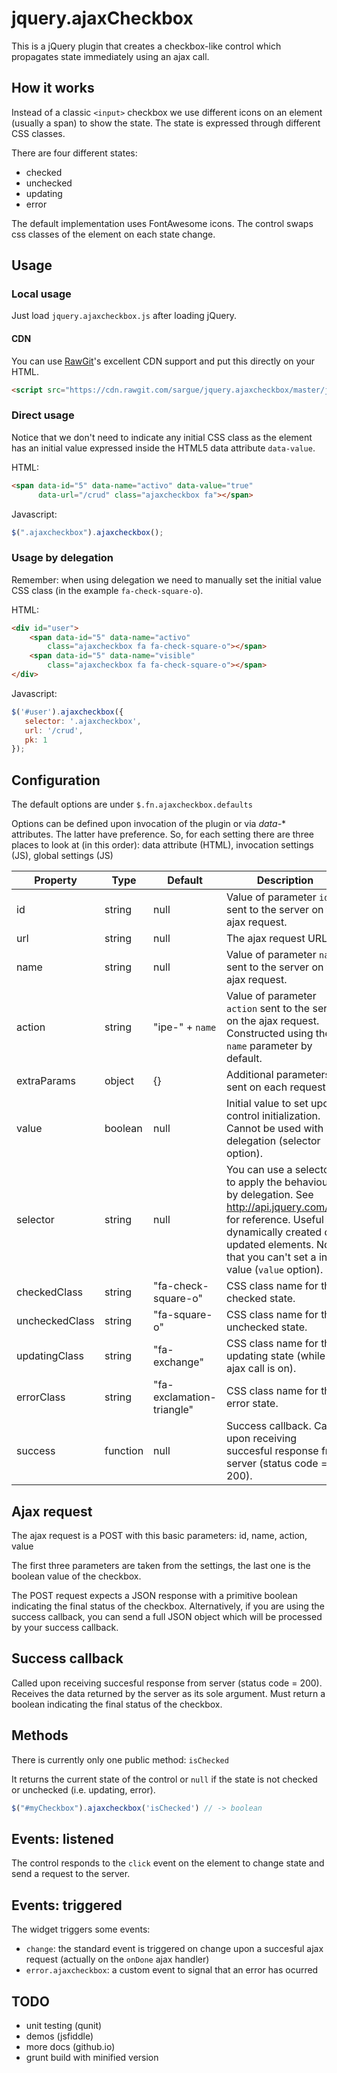 # jquery.ajaxCheckbox

This is a jQuery plugin that creates a checkbox-like control which
propagates state immediately using an ajax call.

## How it works

Instead of a classic `<input>` checkbox we use different icons on an element
(usually a span) to show the state. The state is expressed through
different CSS classes.

There are four different states:

* checked
* unchecked
* updating
* error

The default implementation uses FontAwesome icons. The control swaps
css classes of the element on each state change.

## Usage

### Local usage

Just load `jquery.ajaxcheckbox.js` after loading jQuery.

#### CDN

You can use [RawGit](https://rawgit.com/)'s excellent CDN support and put this directly on your HTML.

```html
<script src="https://cdn.rawgit.com/sargue/jquery.ajaxcheckbox/master/jquery.ajaxcheckbox.js"></script>
```

### Direct usage

Notice that we don't need to indicate any initial CSS class as the element has an initial value 
expressed inside the HTML5 data attribute `data-value`.

HTML:

```html
<span data-id="5" data-name="activo" data-value="true"
      data-url="/crud" class="ajaxcheckbox fa"></span>
```

Javascript:

```javascript
$(".ajaxcheckbox").ajaxcheckbox();
```

### Usage by delegation

Remember: when using delegation we need to manually set the initial value CSS class (in the example
`fa-check-square-o`).

HTML:

```html
<div id="user">
    <span data-id="5" data-name="activo"
        class="ajaxcheckbox fa fa-check-square-o"></span>
    <span data-id="5" data-name="visible"
        class="ajaxcheckbox fa fa-check-square-o"></span>
</div>
```

Javascript:

```javascript
$('#user').ajaxcheckbox({
   selector: '.ajaxcheckbox',
   url: '/crud',
   pk: 1
});
```

## Configuration

The default options are under `$.fn.ajaxcheckbox.defaults`

Options can be defined upon invocation of the plugin or via *data-** attributes.
The latter have preference. So, for each setting there are three places to
look at (in this order): data attribute (HTML), invocation settings (JS), global settings (JS)

Property | Type | Default | Description
---------|------|---------|------------
id | string | null | Value of parameter `id` sent to the server on the ajax request.
url | string | null | The ajax request URL.
name | string | null | Value of parameter `name` sent to the server on the ajax request.
action | string | "ipe-" + `name` | Value of parameter `action` sent to the server on the ajax request. Constructed using the `name` parameter by default.
extraParams | object | {} | Additional parameters sent on each request.
value | boolean | null | Initial value to set upon control initialization. Cannot be used with delegation (selector option).
selector | string | null | You can use a selector to apply the behaviour by delegation. See http://api.jquery.com/on/ for reference. Useful on dynamically created or updated elements. Note that you can't set a initial value (`value` option).
checkedClass | string | "fa-check-square-o" | CSS class name for the checked state.
uncheckedClass | string | "fa-square-o" | CSS class name for the unchecked state.
updatingClass | string | "fa-exchange" | CSS class name for the updating state (while the ajax call is on).
errorClass | string | "fa-exclamation-triangle" | CSS class name for the error state.
success | function | null | Success callback. Called upon receiving succesful response from server (status code = 200).

## Ajax request

The ajax request is a POST with this basic parameters: id, name, action, value

The first three parameters are taken from the settings, the last one is the
boolean value of the checkbox.

The POST request expects a JSON response with a primitive boolean indicating
the final status of the checkbox. Alternatively, if you are using the success callback, you can
send a full JSON object which will be processed by your success callback.

## Success callback

Called upon receiving succesful response from server (status code = 200). Receives the data returned by the server as its sole argument.
Must return a boolean indicating the final status of the checkbox.

## Methods

There is currently only one public method: `isChecked`

It returns the current state of the control or `null` if the state is not
checked or unchecked (i.e. updating, error).

```javascript
$("#myCheckbox").ajaxcheckbox('isChecked') // -> boolean
```

## Events: listened

The control responds to the `click` event on the element to change state and
send a request to the server.

## Events: triggered

The widget triggers some events:

* `change`: the standard event is triggered on change upon a succesful ajax 
request (actually on the `onDone` ajax handler)
* `error.ajaxcheckbox`: a custom event to signal that an error has ocurred

## TODO

* unit testing (qunit)
* demos (jsfiddle)
* more docs (github.io)
* grunt build with minified version
